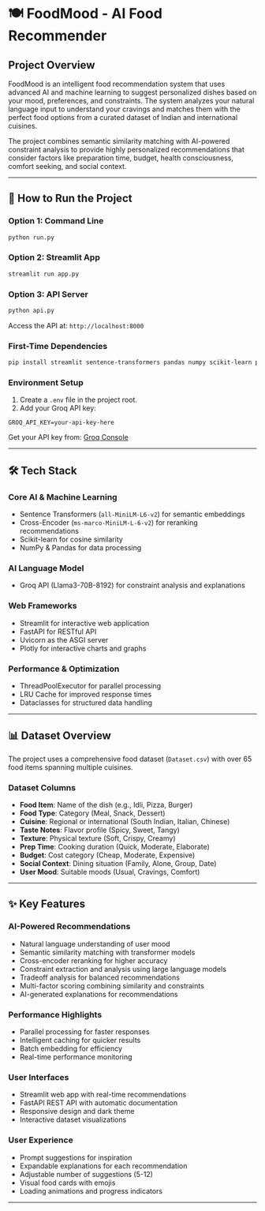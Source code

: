 # 🍽️ FoodMood - AI Food Recommender

## Project Overview

FoodMood is an intelligent food recommendation system that uses advanced AI and machine learning to suggest personalized dishes based on your mood, preferences, and constraints. The system analyzes your natural language input to understand your cravings and matches them with the perfect food options from a curated dataset of Indian and international cuisines.

The project combines semantic similarity matching with AI-powered constraint analysis to provide highly personalized recommendations that consider factors like preparation time, budget, health consciousness, comfort seeking, and social context.

---

## 🚀 How to Run the Project

### Option 1: Command Line
```bash
python run.py
```

### Option 2: Streamlit App

```bash
streamlit run app.py
```

### Option 3: API Server

```bash
python api.py
```

Access the API at: `http://localhost:8000`

### First-Time Dependencies

```bash
pip install streamlit sentence-transformers pandas numpy scikit-learn plotly fastapi uvicorn groq python-dotenv nltk scipy statsmodels matplotlib seaborn requests python-multipart
```

### Environment Setup

1. Create a `.env` file in the project root.
2. Add your Groq API key:

```
GROQ_API_KEY=your-api-key-here
```

Get your API key from: [Groq Console](https://console.groq.com/keys)

---

## 🛠️ Tech Stack

### Core AI & Machine Learning

* Sentence Transformers (`all-MiniLM-L6-v2`) for semantic embeddings
* Cross-Encoder (`ms-marco-MiniLM-L-6-v2`) for reranking recommendations
* Scikit-learn for cosine similarity
* NumPy & Pandas for data processing

### AI Language Model

* Groq API (Llama3-70B-8192) for constraint analysis and explanations

### Web Frameworks

* Streamlit for interactive web application
* FastAPI for RESTful API
* Uvicorn as the ASGI server
* Plotly for interactive charts and graphs

### Performance & Optimization

* ThreadPoolExecutor for parallel processing
* LRU Cache for improved response times
* Dataclasses for structured data handling

---

## 📊 Dataset Overview

The project uses a comprehensive food dataset (`Dataset.csv`) with over 65 food items spanning multiple cuisines.

### Dataset Columns

* **Food Item**: Name of the dish (e.g., Idli, Pizza, Burger)
* **Food Type**: Category (Meal, Snack, Dessert)
* **Cuisine**: Regional or international (South Indian, Italian, Chinese)
* **Taste Notes**: Flavor profile (Spicy, Sweet, Tangy)
* **Texture**: Physical texture (Soft, Crispy, Creamy)
* **Prep Time**: Cooking duration (Quick, Moderate, Elaborate)
* **Budget**: Cost category (Cheap, Moderate, Expensive)
* **Social Context**: Dining situation (Family, Alone, Group, Date)
* **User Mood**: Suitable moods (Usual, Cravings, Comfort)

---

## ✨ Key Features

### AI-Powered Recommendations

* Natural language understanding of user mood
* Semantic similarity matching with transformer models
* Cross-encoder reranking for higher accuracy
* Constraint extraction and analysis using large language models
* Tradeoff analysis for balanced recommendations
* Multi-factor scoring combining similarity and constraints
* AI-generated explanations for recommendations

### Performance Highlights

* Parallel processing for faster responses
* Intelligent caching for quicker results
* Batch embedding for efficiency
* Real-time performance monitoring

### User Interfaces

* Streamlit web app with real-time recommendations
* FastAPI REST API with automatic documentation
* Responsive design and dark theme
* Interactive dataset visualizations

### User Experience

* Prompt suggestions for inspiration
* Expandable explanations for each recommendation
* Adjustable number of suggestions (5-12)
* Visual food cards with emojis
* Loading animations and progress indicators

---


